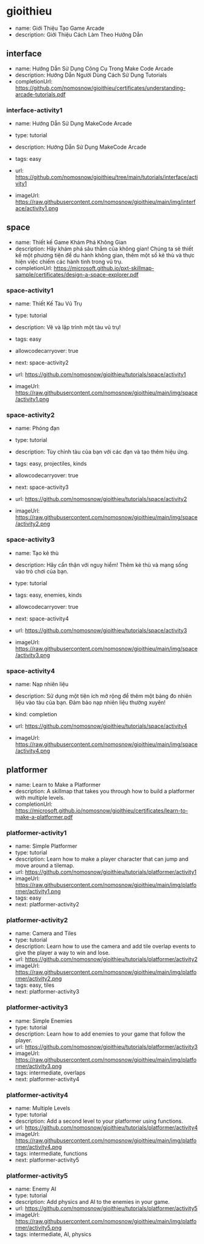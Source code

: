 # gioithieu
* name:  Giới Thiệu Tạo Game Arcade
* description: Giới Thiệu Cách Làm Theo Hướng Dẫn

## interface
* name: Hướng Dẫn Sử Dụng Công Cụ Trong Make Code Arcade
* description: Hướng Dẫn Người Dùng Cách Sử Dụng Tutorials
* completionUrl: https://github.com/nomosnow/gioithieu/certificates/understanding-arcade-tutorials.pdf

### interface-activity1

* name: Hướng Dẫn Sử Dụng MakeCode Arcade
* type: tutorial
* description: Hướng Dẫn Sử Dụng MakeCode Arcade
* tags: easy

* url: https://github.com/nomosnow/gioithieu/tree/main/tutorials/interface/activity1 
* imageUrl: https://raw.githubusercontent.com/nomosnow/gioithieu/main/img/interface/activity1.png

## space
* name: Thiết kế Game Khám Phá Không Gian
* description: Hãy khám phá sâu thẳm của không gian! Chúng ta sẽ thiết kế một phương tiện để du hành không gian, thêm một số kẻ thù và thực hiện việc chiếm các hành tinh trong vũ trụ.
* completionUrl: https://microsoft.github.io/pxt-skillmap-sample/certificates/design-a-space-explorer.pdf


### space-activity1

* name: Thiết Kế Tàu Vũ Trụ
* type: tutorial
* description: Vẽ và lập trình một tàu vũ trụ!
* tags: easy
* allowcodecarryover: true
* next: space-activity2

* url: https://github.com/nomosnow/gioithieu/tutorials/space/activity1
* imageUrl: https://raw.githubusercontent.com/nomosnow/gioithieu/main/img/space/activity1.png

### space-activity2

* name: Phóng đạn
* type: tutorial
* description: Tùy chỉnh tàu của bạn với các đạn và tạo thêm hiệu ứng.
* tags: easy, projectiles, kinds
* allowcodecarryover: true
* next: space-activity3

* url: https://github.com/nomosnow/gioithieu/tutorials/space/activity2
* imageUrl: https://raw.githubusercontent.com/nomosnow/gioithieu/main/img/space/activity2.png

### space-activity3

* name: Tạo kẻ thù
* description: Hãy cẩn thận với nguy hiểm! Thêm kẻ thù và mạng sống vào trò chơi của bạn.
* type: tutorial
* tags: easy, enemies, kinds
* allowcodecarryover: true
* next: space-activity4

* url: https://github.com/nomosnow/gioithieu/tutorials/space/activity3
* imageUrl: https://raw.githubusercontent.com/nomosnow/gioithieu/main/img/space/activity3.png

### space-activity4

* name: Nạp nhiên liệu
* description: Sử dụng một tiện ích mở rộng để thêm một bảng đo nhiên liệu vào tàu của bạn. Đảm bảo nạp nhiên liệu thường xuyên!
* kind: completion

* url: https://github.com/nomosnow/gioithieu/tutorials/space/activity4
* imageUrl: https://raw.githubusercontent.com/nomosnow/gioithieu/main/img/space/activity4.png



## platformer
* name: Learn to Make a Platformer
* description: A skillmap that takes you through how to build a platformer with multiple levels.
* completionUrl: https://microsoft.github.io/nomosnow/gioithieu/certificates/learn-to-make-a-platformer.pdf

### platformer-activity1

* name: Simple Platformer
* type: tutorial
* description: Learn how to make a player character that can jump and move around a tilemap.
* url: https://github.com/nomosnow/gioithieu/tutorials/platformer/activity1
* imageUrl: https://raw.githubusercontent.com/nomosnow/gioithieu/main/img/platformer/activity1.png
* tags: easy
* next: platformer-activity2

### platformer-activity2

* name: Camera and Tiles
* type: tutorial
* description: Learn how to use the camera and add tile overlap events to give the player a way to win and lose.
* url: https://github.com/nomosnow/gioithieu/tutorials/platformer/activity2
* imageUrl: https://raw.githubusercontent.com/nomosnow/gioithieu/main/img/platformer/activity2.png
* tags: easy, tiles
* next: platformer-activity3

### platformer-activity3

* name: Simple Enemies
* type: tutorial
* description: Learn how to add enemies to your game that follow the player.
* url: https://github.com/nomosnow/gioithieu/tutorials/platformer/activity3
* imageUrl: https://raw.githubusercontent.com/nomosnow/gioithieu/main/img/platformer/activity3.png
* tags: intermediate, overlaps
* next: platformer-activity4

### platformer-activity4

* name: Multiple Levels
* type: tutorial
* description: Add a second level to your platformer using functions.
* url: https://github.com/nomosnow/gioithieu/tutorials/platformer/activity4
* imageUrl: https://raw.githubusercontent.com/nomosnow/gioithieu/main/img/platformer/activity4.png
* tags: intermediate, functions
* next: platformer-activity5

### platformer-activity5

* name: Enemy AI
* type: tutorial
* description: Add physics and AI to the enemies in your game.
* url: https://github.com/nomosnow/gioithieu/tutorials/platformer/activity5
* imageUrl: https://raw.githubusercontent.com/nomosnow/gioithieu/main/img/platformer/activity5.png
* tags: intermediate, AI, physics
